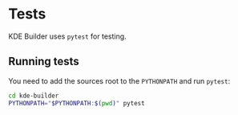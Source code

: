 # Tests

KDE Builder uses `pytest` for testing.

## Running tests

You need to add the sources root to the `PYTHONPATH` and run `pytest`:

```bash
cd kde-builder
PYTHONPATH="$PYTHONPATH:$(pwd)" pytest
```
